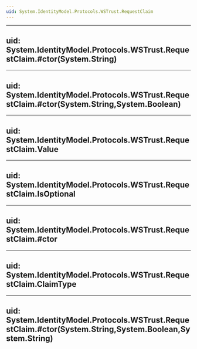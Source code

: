 ```yaml
---
uid: System.IdentityModel.Protocols.WSTrust.RequestClaim
---
```


---
uid: System.IdentityModel.Protocols.WSTrust.RequestClaim.#ctor(System.String)
---

---
uid: System.IdentityModel.Protocols.WSTrust.RequestClaim.#ctor(System.String,System.Boolean)
---

---
uid: System.IdentityModel.Protocols.WSTrust.RequestClaim.Value
---

---
uid: System.IdentityModel.Protocols.WSTrust.RequestClaim.IsOptional
---

---
uid: System.IdentityModel.Protocols.WSTrust.RequestClaim.#ctor
---

---
uid: System.IdentityModel.Protocols.WSTrust.RequestClaim.ClaimType
---

---
uid: System.IdentityModel.Protocols.WSTrust.RequestClaim.#ctor(System.String,System.Boolean,System.String)
---
